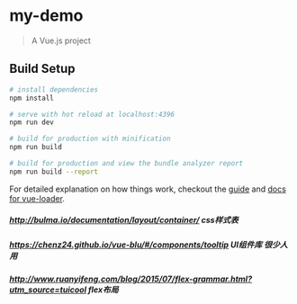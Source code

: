 # my-demo

> A Vue.js project

## Build Setup

``` bash
# install dependencies
npm install

# serve with hot reload at localhost:4396
npm run dev

# build for production with minification
npm run build

# build for production and view the bundle analyzer report
npm run build --report
```

For detailed explanation on how things work, checkout the [guide](http://vuejs-templates.github.io/webpack/) and [docs for vue-loader](http://vuejs.github.io/vue-loader).
##### http://bulma.io/documentation/layout/container/ css样式表
##### https://chenz24.github.io/vue-blu/#/components/tooltip UI组件库 很少人用
##### http://www.ruanyifeng.com/blog/2015/07/flex-grammar.html?utm_source=tuicool flex布局

